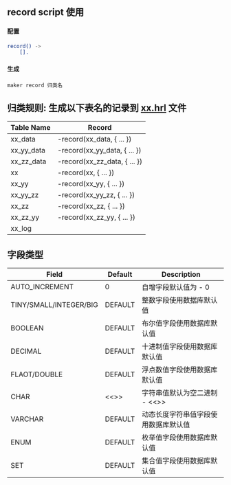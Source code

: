 ## record script 使用

#### 配置  

```erl
record() ->
    [].
```

#### 生成  
```shell
maker record 归类名  
```

## 归类规则: 生成以下表名的记录到 [xx.hrl]() 文件  

| Table Name                    | Record                        |
| ----------------------------- | ----------------------------- |
| xx_data                       | -record(xx_data, { ... })     |
| xx_yy_data                    | -record(xx_yy_data, { ... })  |
| xx_zz_data                    | -record(xx_zz_data, { ... })  |
| xx                            | -record(xx, { ... })          |
| xx_yy                         | -record(xx_yy, { ... })       |
| xx_yy_zz                      | -record(xx_yy_zz, { ... })    |
| xx_zz                         | -record(xx_zz, { ... })       |
| xx_zz_yy                      | -record(xx_zz_yy, { ... })    |
| xx_log                        |                               |


## 字段类型  

| Field                         | Default                       | Description                 
| ----------------------------- | ----------------------------- | -----------------------------
| AUTO_INCREMENT                | 0                             | 自增字段默认值为 - 0
| TINY/SMALL/INTEGER/BIG        | DEFAULT                       | 整数字段使用数据库默认值
| BOOLEAN                       | DEFAULT                       | 布尔值字段使用数据库默认值
| DECIMAL                       | DEFAULT                       | 十进制值字段使用数据库默认值
| FLAOT/DOUBLE                  | DEFAULT                       | 浮点数值字段使用数据库默认值
| CHAR                          | <<>>                          | 字符串值默认为空二进制 - <<>>
| VARCHAR                       | DEFAULT                       | 动态长度字符串值字段使用数据库默认值
| ENUM                          | DEFAULT                       | 枚举值字段使用数据库默认值
| SET                           | DEFAULT                       | 集合值字段使用数据库默认值
